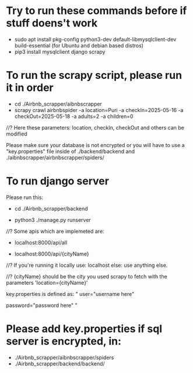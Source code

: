 # Try to run these commands before if stuff doens't work #
- sudo apt install pkg-config python3-dev default-libmysqlclient-dev build-essential   (for Ubuntu and debian based distros)
- pip3 install mysqlclient django scrapy

# To run the scrapy script, please run it in order #

- cd ./Airbnb_scrapper/aibnbscrapper
- scrapy crawl airbnbspider -a location=Puri -a checkIn=2025-05-16 -a checkOut=2025-05-18 -a adults=2 -a children=0

//? Here these parameters: location, checkIn, checkOut and others can be modified

Please make sure your database is not encrypted or you will have to use a "key.properties" file inside of ./backend/backend and ./aibnbscrapper/airbnbscrapper/spiders/

# To run django server #
Please run this:

- cd ./Airbnb_scrapper/backend

- python3 ./manage.py runserver

//? Some apis which are implemeted are:

- localhost:8000/api/all

- localhost:8000/api/{cityName}

//? If you're running it locally use: localhost else: use anything else.

//? {cityName} should be the city you used scrapy to fetch with the parameters 'location={cityName}'


key.properties is defined as:
"
user="username here"

password="password here"
"

# Please add key.properties if sql server is encrypted, in: #

- ./Airbnb_scrapper/aibnbscrapper/spiders 
- ./Airbnb_scrapper/backend/backend/
